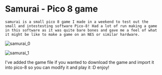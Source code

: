 # Samurai - Pico 8 game
    samurai is a small pico 8 game I made in a weekend to test out the small and intestesting software Pico-8! Had a lot of run making a game in this software as it was quite bare bones and gave me a feel of what it might be like to make a game on an NES or similar hardware. 
![samurai_0](https://github.com/JamieHyland1/Samurai/assets/15105021/94f96993-c6b9-4674-bd57-fec08b0feb5b)


![samurai_1](https://github.com/JamieHyland1/Samurai/assets/15105021/67a34866-ffdb-4fe6-91c4-a8a4572cb8f1)


I've added the game file if you wanted to download the game and import it into pico-8 so you can modify it and play it :D enjoy!
